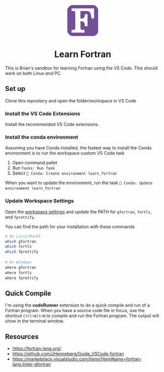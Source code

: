 <div align=center>

<img src="./images/Fortran_logo.png" width=100>

# Learn Fortran

</div>

This is Brian's sandbox for learning Fortran using the VS Code. This should work on both Linux _and_ PC.

## Set up

Clone this repository and open the folder/workspace in VS Code

### Install the VS Code Extensions

Install the recommended VS Code extensions.

### Install the conda environment

Assuming you have Conda installed, the fastest way to install the Conda environment is to run the workspace custom VS Code task

1. Open command pallet
1. Run `Tasks: Run Task`
1. Select `🐍 Conda: Create environment learn_fortran`

When you want to update the environment, run the task `🥇 Conda: Update environment learn_fortran`

### Update Workspace Settings

Open the [workspace settings](.vscode/settings.json) and update the PATH for `gfortran`, `fortls`, and `fprettify`.

You can find the path for your installation with these commands

```bash
# On Linux/MacOS
which gfortran
which fortls
which fprettify

# On Windows
where gfortran
where fortls
where fprettify
```

## Quick Compile

I'm using the **codeRunner** extension to do a quick compile and run of a Fortran program. When you have a source code file in focus, use the shortcut `Ctrl+Alt+N` to compile and run the Fortran program. The output will show in the terminal window.

## Resources

- https://fortran-lang.org/
- https://github.com/JHenneberg/Guide_VSCode-fortran
- https://marketplace.visualstudio.com/items?itemName=fortran-lang.linter-gfortran
